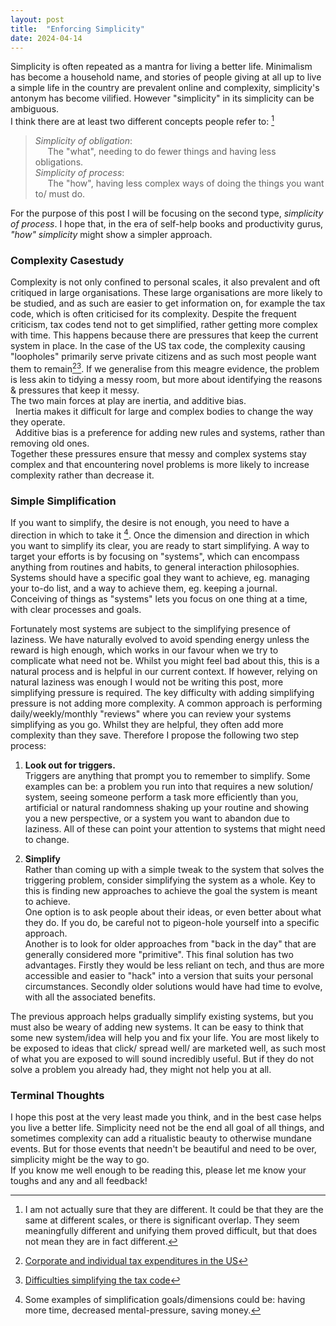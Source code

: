 ```yaml
---
layout: post
title:  "Enforcing Simplicity"
date: 2024-04-14
---
```


Simplicity is often repeated as a mantra for living a better life. 
Minimalism has become a household name, and stories of people giving at all up to live a simple life in the country are prevalent online and complexity, simplicity's antonym has become vilified.
However "simplicity" in its simplicity can be ambiguous.  
I think there are at least two different concepts people refer to: [^1]
> *Simplicity of obligation*:  
> &nbsp;&nbsp;&nbsp;&nbsp; The "what", needing to do fewer things and having less obligations.  
> *Simplicity of process*:  
> &nbsp;&nbsp;&nbsp;&nbsp; The "how", having less complex ways of doing the things you want to/ must do.  

For the purpose of this post I will be focusing on the second type, *simplicity of process*.
I hope that, in the era of self-help books and productivity gurus, *"how" simplicity* might show a simpler approach.

### Complexity Casestudy
Complexity is not only confined to personal scales, it also prevalent and oft critiqued in large organisations.
These large organisations are more likely to be studied, and as such are easier to get information on, for example the tax code, which is often criticised for its complexity.
Despite the frequent criticism, tax codes tend not to get simplified, rather getting more complex with time.
This happens because there are pressures that keep the current system in place.
In the case of the US tax code, the complexity causing "loopholes" primarily serve private citizens and as such most people want them to remain[^2][^3].
If we generalise from this meagre evidence, the problem is less akin to tidying a messy room, but more about identifying the reasons & pressures that keep it messy.  
The two main forces at play are inertia, and additive bias.  
&nbsp; Inertia makes it difficult for large and complex bodies to change the way they operate.  
&nbsp; Additive bias is a preference for adding new rules and systems, rather than removing old ones.  
Together these pressures ensure that messy and complex systems stay complex and that encountering novel problems is more likely to increase complexity rather than decrease it.

### Simple Simplification
If you want to simplify, the desire is not enough, you need to have a direction in which to take it [^4].
Once the dimension and direction in which you want to simplify its clear, you are ready to start simplifying.
A way to target your efforts is by focusing on "systems", which can encompass anything from routines and habits, to general interaction philosophies.
Systems should have a specific goal they want to achieve, eg. managing your to-do list, and a way to achieve them, eg. keeping a journal.
Conceiving of things as "systems" lets you focus on one thing at a time, with clear processes and goals.

Fortunately most systems are subject to the simplifying presence of laziness.
We have naturally evolved to avoid spending energy unless the reward is high enough, which works in our favour when we try to complicate what need not be.
Whilst you might feel bad about this, this is a natural process and is helpful in our current context.
If however, relying on natural laziness was enough I would not be writing this post, more simplifying pressure is required.
The key difficulty with adding simplifying pressure is not adding more complexity.
A common approach is performing daily/weekly/monthly "reviews" where you can review your systems simplifying as you go.
Whilst they are helpful, they often add more complexity than they save.
Therefore I propose the following two step process:  

1. **Look out for triggers.**  
Triggers are anything that prompt you to remember to simplify.
Some examples can be: a problem you run into that requires a new solution/ system, seeing someone perform a task more efficiently than you,
artificial or natural randomness shaking up your routine and showing you a new perspective, or a system you want to abandon due to laziness.
All of these can point your attention to systems that might need to change. 

2. **Simplify**  
Rather than coming up with a simple tweak to the system that solves the triggering problem, consider simplifying the system as a whole.
Key to this is finding new approaches to achieve the goal the system is meant to achieve.  
One option is to ask people about their ideas, or even better about what they do.
If you do, be careful not to pigeon-hole yourself into a specific approach.  
Another is to look for older approaches from "back in the day" that are generally considered more "primitive".
This final solution has two advantages.
Firstly they would be less reliant on tech, and thus are more accessible and easier to "hack" into a version that suits your personal circumstances.
Secondly older solutions would have had time to evolve, with all the associated benefits.


The previous approach helps gradually simplify existing systems, but you must also be weary of adding new systems.
It can be easy to think that some new system/idea will help you and fix your life.
You are most likely to be exposed to ideas that click/ spread well/ are marketed well, as such most of what you are exposed to will sound incredibly useful.
But if they do not solve a problem you already had, they might not help you at all.
        
### Terminal Thoughts
I hope this post at the very least made you think, and in the best case helps you live a better life.
Simplicity need not be the end all goal of all things, and sometimes complexity can add a ritualistic beauty to otherwise mundane events.
But for those events that needn't be beautiful and need to be over, simplicity might be the way to go.  
If you know me well enough to be reading this, please let me know your toughs and any and all feedback!

[^1]: I am not actually sure that they are different. It could be that they are the same at different scales, or there is significant overlap. 
They seem meaningfully different and unifying them proved difficult, but that does not mean they are in fact different.  
[^2]: [Corporate and individual tax expenditures in the US](https://taxfoundation.org/research/all/federal/corporate-individual-tax-expenditures-2017/)  
[^3]: [Difficulties simplifying the tax code](https://www.cnbc.com/2017/08/09/simplifying-the-us-tax-code-isnt-so-simple-heres-why.html)  
[^4]: Some examples of simplification goals/dimensions could be: having more time, decreased mental-pressure, saving money.  

